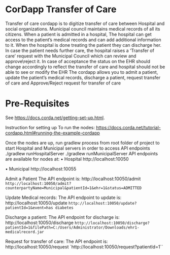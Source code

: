
# CorDapp Transfer of Care

Transfer of care cordapp is to digitize transfer of care between Hospital and social organizations.
Municipal council maintains medical records of all its citizens. When a patient is admitted in a hospital,
The hospital can get access to the patient’s medical records and can add additional information to it. When the hospital is done treating the patient they can discharge her. In case the patient needs further care, the hospital raises a ‘Transfer of care’ request with the Municipal Council which can review and approve\reject it.
In case of acceptance the status on the EHR should change accordingly to reflect the transfer of care and hospital should not be able to see or modify the EHR 
The cordapp allows you to admit a patient, update the patient’s medical records, discharge a patient, request transfer of care and Approve/Reject request for transfer of care

# Pre-Requisites

See https://docs.corda.net/getting-set-up.html.

Instruction for setting up
To run the nodes:
https://docs.corda.net/tutorial-cordapp.html#running-the-example-cordapp

Once the nodes are up, run gradlew process from root folder of project to start Hospital and Municipal servers in order to access API endpoints 
./gradlew runHospitalServer
./gradlew runMunicipalServer
API endpoints are available for nodes at:
•	Hospital http://localhost:10050

•	Municipal http://localhost:10055

Admit a Patient
The API endpoint is: http://localhost:10050/admit
`http://localhost:10050/admit?counterpartyName=Municipal&patientId=1&ehr=1&status=ADMITTED`

Update Medical records:
The API endpoint to update is: http://localhost:10050/update
`http://localhost:10050/update?patientId=1&event=has diabetes`

Discharge a patient:
The API endpoint for discharge is: http://localhost:10050/discharge
`http://localhost:10050/discharge?patientId=1&filePath=C:/Users/Administrator/Downloads/ehr1-medicalrecord.jar`

Request for transfer of care:
The API endpoint is: http://localhost:10050/request
`http://localhost:10050/request?patientId=1``

